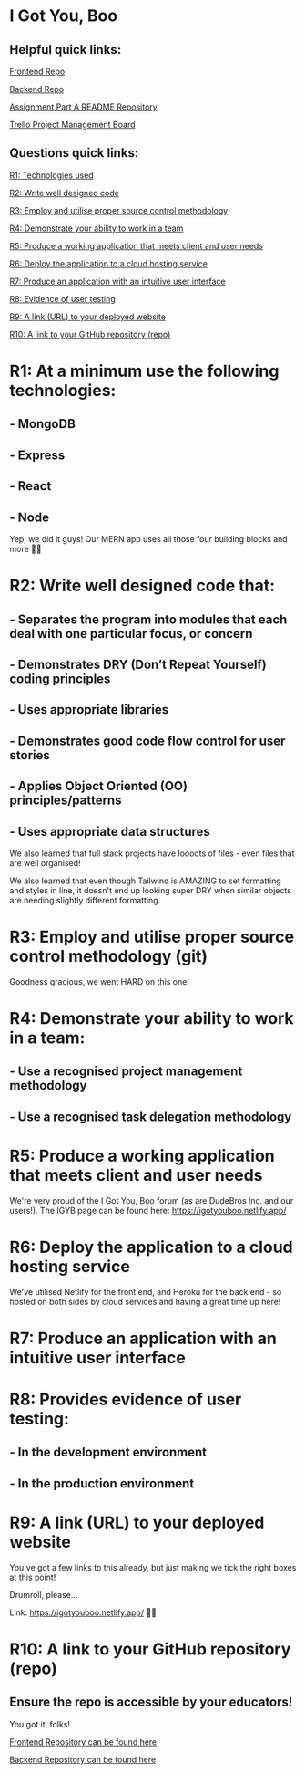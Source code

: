 # I Got You, Boo

## Helpful quick links:

[Frontend Repo](https://github.com/IGotYouBoo-Crew/igyb-front-end)

[Backend Repo](https://github.com/IGotYouBoo-Crew/igyb-back-end)

[Assignment Part A README Repository](https://github.com/IGotYouBoo-Crew/T3A2-A)

[Trello Project Management Board](https://trello.com/b/y0rODp16/got-you-boo)

## Questions quick links:

[R1: Technologies used](#r1-at-a-minimum-use-the-following-technologies)

[R2: Write well designed code](#r2-write-well-designed-code-that)

[R3: Employ and utilise proper source control methodology](#r3-employ-and-utilise-proper-source-control-methodology-git)

[R4: Demonstrate your ability to work in a team](#r4-demonstrate-your-ability-to-work-in-a-team)

[R5: Produce a working application that meets client and user needs](#r5-produce-a-working-application-that-meets-client-and-user-needs)

[R6: Deploy the application to a cloud hosting service](#r6-deploy-the-application-to-a-cloud-hosting-service)

[R7: Produce an application with an intuitive user interface](#r7-produce-an-application-with-an-intuitive-user-interface)

[R8: Evidence of user testing](#r8-provides-evidence-of-user-testing)

[R9: A link (URL) to your deployed website](#r9-a-link-url-to-your-deployed-website)

[R10: A link to your GitHub repository (repo)](#r10-a-link-to-your-github-repository-repo)

# R1: At a minimum use the following technologies:
## - MongoDB
## - Express
## - React
## - Node

Yep, we did it guys! Our MERN app uses all those four building blocks and more 🙌🏽


# R2: Write well designed code that:
## - Separates the program into modules that each deal with one particular focus, or concern
## - Demonstrates DRY (Don’t Repeat Yourself) coding principles
## - Uses appropriate libraries
## - Demonstrates good code flow control for user stories
## - Applies Object Oriented (OO) principles/patterns
## - Uses appropriate data structures

We also learned that full stack projects have loooots of files - even files that are well organised!

We also learned that even though Tailwind is AMAZING to set formatting and styles in line, it doesn't end up looking super DRY when similar objects are needing slightly different formatting.


# R3: Employ and utilise proper source control methodology (git)

Goodness gracious, we went HARD on this one! 


# R4: Demonstrate your ability to work in a team:
## - Use a recognised project management methodology
## - Use a recognised task delegation methodology


# R5: Produce a working application that meets client and user needs

We're very proud of the I Got You, Boo forum (as are DudeBros Inc. and our users!). The IGYB page can be found here: https://igotyouboo.netlify.app/

# R6: Deploy the application to a cloud hosting service

We've utilised Netlify for the front end, and Heroku for the back end - so hosted on both sides by cloud services and having a great time up here!

# R7: Produce an application with an intuitive user interface


# R8: Provides evidence of user testing:
## - In the development environment
## - In the production environment


# R9: A link (URL) to your deployed website

You've got a few links to this already, but just making we tick the right boxes at this point!

Drumroll, please...

Link: https://igotyouboo.netlify.app/ 💛😉

# R10: A link to your GitHub repository (repo)
## Ensure the repo is accessible by your educators!

You got it, folks!

[Frontend Repository can be found here](https://github.com/IGotYouBoo-Crew/igyb-front-end)

[Backend Repository can be found here](https://github.com/IGotYouBoo-Crew/igyb-back-end)